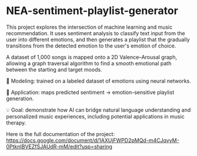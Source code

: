 # NEA-sentiment-playlist-generator

This project explores the intersection of machine learning and music recommendation.
It uses sentiment analysis to classify text input from the user into different emotions, and then generates a playlist that the gradually transitions from the detected emotion to the user's emotion of choice.

A dataset of 1,000 songs is mapped onto a 2D Valence–Arousal graph, allowing a graph traversal algorithm to find a smooth emotional path between the starting and target moods.

🧠 Modeling: trained on a labeled dataset of emotions using neural networks.

🎵 Application: maps predicted sentiment → emotion-sensitive playlist generation.

💡 Goal: demonstrate how AI can bridge natural language understanding and personalized music experiences, including potential applications in music therapy.

Here is the full documentation of the project: https://docs.google.com/document/d/1AXUjFWPD2pMQd-m4CJqvyM-0PtknIBVEZfSJAUdR-mM/edit?usp=sharing
